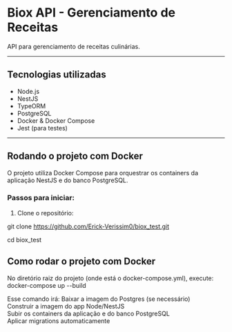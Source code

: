 # Biox API - Gerenciamento de Receitas

API para gerenciamento de receitas culinárias.

---

## Tecnologias utilizadas

- Node.js
- NestJS
- TypeORM
- PostgreSQL
- Docker & Docker Compose
- Jest (para testes)

---

## Rodando o projeto com Docker

O projeto utiliza Docker Compose para orquestrar os containers da aplicação NestJS e do banco PostgreSQL.

### Passos para iniciar:

1. Clone o repositório:

git clone https://github.com/Erick-Verissim0/biox_test.git  

cd biox_test

## Como rodar o projeto com Docker

No diretório raiz do projeto (onde está o docker-compose.yml), execute:
docker-compose up --build

Esse comando irá:
Baixar a imagem do Postgres (se necessário)  
Construir a imagem do app Node/NestJS  
Subir os containers da aplicação e do banco PostgreSQL  
Aplicar migrations automaticamente
